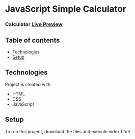 # JavaScript Simple Calculator

### Calculator [Live Preview](https://maciejpieczarka.github.io/calculator_js/)

## Table of contents
* [Technologies](#technologies)
* [Setup](#setup)

	
## Technologies
Project is created with:
* HTML
* CSS
* JavaScript

## Setup
To run this project, download the files and execute *index.html*
